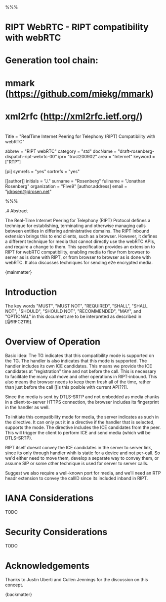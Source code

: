 %%%

#
# RIPT WebRTC - RIPT compatibility with webRTC
#
# Generation tool chain:
#   mmark (https://github.com/miekg/mmark)
#   xml2rfc (http://xml2rfc.ietf.org/)
#


Title = "RealTime Internet Peering for Telephony (RIPT) Compatibility with webRTC"

abbrev = "RIPT webRTC"
category = "std"
docName = "draft-rosenberg-dispatch-ript-webrtc-00"
ipr= "trust200902"
area = "Internet"
keyword = ["RTP"]

[pi]
symrefs = "yes"
sortrefs = "yes"

[[author]]
initials = "J."
surname = "Rosenberg"
fullname = "Jonathan Rosenberg"
organization = "Five9"
  [author.address]
  email = "jdrosen@jdrosen.net"

%%%

.# Abstract

The Real-Time Internet Peering for Telephony (RIPT) Protocol defines a
technique for establishing, terminating and otherwise managing calls
between entities in differing administrative domains. The RIPT Inbound
extension brings this to end clients, such as a browser. However, it
defines a different technique for media that cannot directly use the
webRTC APIs, and require a change to them. This specification provides
an extension to RIPT for webRTC compatibility, enabling media to flow
from browser to server as is done with RIPT, or from browser to
browser as is done with webRTC. It also discusses techniques for
sending e2e encrypted media.


{mainmatter}

# Introduction 

The key words "MUST", "MUST NOT", "REQUIRED", "SHALL", "SHALL NOT",
"SHOULD", "SHOULD NOT", "RECOMMENDED", "MAY", and "OPTIONAL" in this
document are to be interpreted as described in [@!RFC2119].

# Overview of Operation

Basic idea: The TG indicates that this compatibility mode is supported
on the TG. The handler is also indicates that this mode is
supported. The handler includes its own ICE candidates. This means we
provide the ICE candidates at "registration" time and not before the
call. This is necessary to facilitate the many call move and other
operations in RIPT-inbound. This also means the browser needs to keep
them fresh all of the time, rather than just before the call [[is this
posible with current API??]]. 

Since the media is sent by DTLS-SRTP and not embedded as media
chunks in a client-to-server HTTPS connection, the browser includes
its fingerprint in the handler as well. 

To initiate this compatibility mode for media, the server indicates as
such in the directive. It can only put it in a directive if the
handler that is selected, supports the mode. The directive includes
the ICE candidates from the peer. This will trigger the client to
perform ICE and send media (which will be DTLS-SRTP). 

RIPT itself doesnt convey the ICE candidates in the server to server
link, since its only through handler whih is static for a device and
not per-call. So we'd either need to move them, develop a separate way
to convey them, or assume SIP or some other technique is used for
server to server calls.


Suggest we also require a well-known port for media, and we'll
need an RTP headr extension to convey the callID since its included
inband in RIPT.

# IANA Considerations


TODO

# Security Considerations

TODO

# Acknowledgements

Thanks to Justin Uberti and Cullen Jennings for the discussion on this
concept. 


{backmatter}
